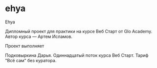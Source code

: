 # ehya

Ehya

Дипломный проект для практики на курсе Веб Старт от Glo Academy. Автор курса — Артем Исламов.

Проект выполняет

Подковыркина Дарья. Одиннадцатый поток курса Веб Старт. Тариф "Всё сам" без куратора.
